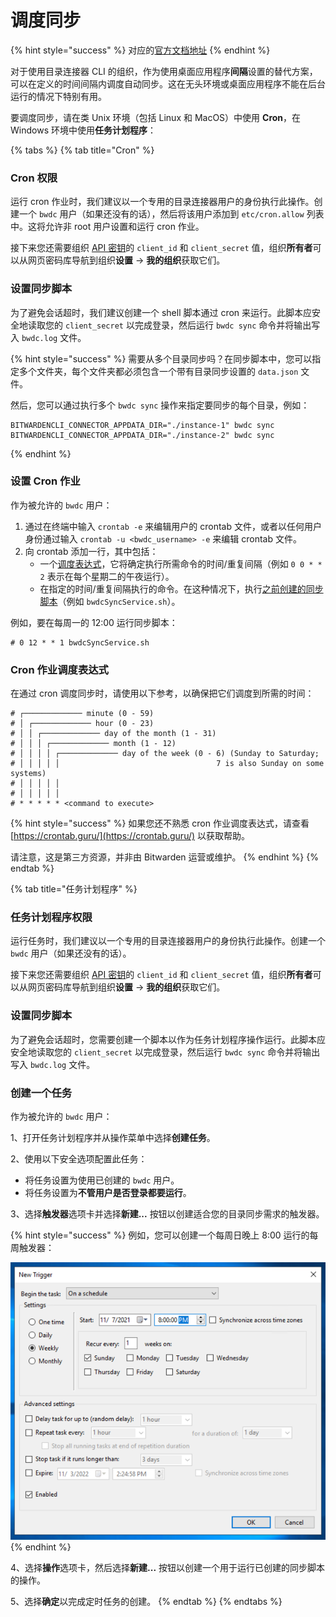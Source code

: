 # 调度同步

{% hint style="success" %}
对应的[官方文档地址](https://bitwarden.com/help/article/schedule-directory-sync/)
{% endhint %}

对于使用目录连接器 CLI 的组织，作为使用桌面应用程序**间隔**设置的替代方案，可以在定义的时间间隔内调度自动同步。这在无头环境或桌面应用程序不能在后台运行的情况下特别有用。

要调度同步，请在类 Unix 环境（包括 Linux 和 MacOS）中使用 **Cron**，在 Windows 环境中使用**任务计划程序**：

{% tabs %}
{% tab title="Cron" %}
### Cron 权限 <a href="#cron-permissions" id="cron-permissions"></a>

运行 cron 作业时，我们建议以一个专用的目录连接器用户的身份执行此操作。创建一个 `bwdc` 用户（如果还没有的话），然后将该用户添加到 `etc/cron.allow` 列表中。这将允许非 root 用户设置和运行 cron 作业。

接下来您还需要组织 [API 密钥](../organizations/bitwarden-public-api.md#authentication)的 `client_id` 和 `client_secret` 值，组织**所有者**可以从网页密码库导航到组织**设置** → **我的组织**获取它们。

### 设置同步脚本 <a href="#setup-a-sync-script" id="setup-a-sync-script"></a>

为了避免会话超时，我们建议创建一个 shell 脚本通过 cron 来运行。此脚本应安全地读取您的 `client_secret` 以完成登录，然后运行 `bwdc sync` 命令并将输出写入 `bwdc.log` 文件。

{% hint style="success" %}
需要从多个目录同步吗？在同步脚本中，您可以指定多个文件夹，每个文件夹都必须包含一个带有目录同步设置的 `data.json` 文件。

然后，您可以通过执行多个 `bwdc sync` 操作来指定要同步的每个目录，例如：

```shell
BITWARDENCLI_CONNECTOR_APPDATA_DIR="./instance-1" bwdc sync
BITWARDENCLI_CONNECTOR_APPDATA_DIR="./instance-2" bwdc sync
```
{% endhint %}

### 设置 Cron 作业 <a href="#setup-the-cron-job" id="setup-the-cron-job"></a>

作为被允许的 `bwdc` 用户：

1. 通过在终端中输入 `crontab -e` 来编辑用户的 crontab 文件，或者以任何用户身份通过输入 `crontab -u <bwdc_username> -e` 来编辑 crontab 文件。
2. 向 crontab 添加一行，其中包括：
   * 一个[调度表达式](schedule-a-sync.md#cron-job-scheduling-expressions)，它将确定执行所需命令的时间/重复间隔（例如 `0 0 * * 2` 表示在每个星期二的午夜运行）。
   * 在指定的时间/重复间隔执行的命令。在这种情况下，执行[之前创建的同步脚本](schedule-a-sync.md#setup-a-sync-script)（例如 `bwdcSyncService.sh`）。

例如，要在每周一的 12:00 运行同步脚本：

```systemd
# 0 12 * * 1 bwdcSyncService.sh
```

### Cron 作业调度表达式 <a href="#cron-job-scheduling-expressions" id="cron-job-scheduling-expressions"></a>

在通过 cron 调度同步时，请使用以下参考，以确保把它们调度到所需的时间：

```
# ┌───────────── minute (0 - 59)
# │ ┌───────────── hour (0 - 23)
# │ │ ┌───────────── day of the month (1 - 31)
# │ │ │ ┌───────────── month (1 - 12)
# │ │ │ │ ┌───────────── day of the week (0 - 6) (Sunday to Saturday;
# │ │ │ │ │                                   7 is also Sunday on some systems)
# │ │ │ │ │
# │ │ │ │ │
# * * * * * <command to execute>
```

{% hint style="success" %}
如果您还不熟悉 cron 作业调度表达式，请查看 [https://crontab.guru/](https://crontab.guru/) 以获取帮助。

请注意，这是第三方资源，并非由 Bitwarden 运营或维护。
{% endhint %}
{% endtab %}

{% tab title="任务计划程序" %}
### 任务计划程序权限

运行任务时，我们建议以一个专用的目录连接器用户的身份执行此操作。创建一个 `bwdc` 用户（如果还没有的话）。

接下来您还需要组织 [API 密钥](../organizations/bitwarden-public-api.md#authentication)的 `client_id` 和 `client_secret` 值，组织**所有者**可以从网页密码库导航到组织**设置** → **我的组织**获取它们。

### 设置同步脚本 <a href="#setup-a-sync-script" id="setup-a-sync-script"></a>

为了避免会话超时，您需要创建一个脚本以作为任务计划程序操作运行。此脚本应安全地读取您的 `client_secret` 以完成登录，然后运行 `bwdc sync` 命令并将输出写入 `bwdc.log` 文件。

### 创建一个任务

作为被允许的 `bwdc` 用户：

1、打开任务计划程序并从操作菜单中选择**创建任务**。

2、使用以下安全选项配置此任务：

* 将任务设置为使用已创建的 `bwdc` 用户。
* 将任务设置为**不管用户是否登录都要运行**。

3、选择**触发器**选项卡并选择**新建...** 按钮以创建适合您的目录同步需求的触发器。

{% hint style="success" %}
例如，您可以创建一个每周日晚上 8:00 运行的每周触发器：



![](<../.gitbook/assets/image (6).png>)
{% endhint %}

4、选择**操作**选项卡，然后选择**新建...** 按钮以创建一个用于运行已创建的同步脚本的操作。

5、选择**确定**以完成定时任务的创建。
{% endtab %}
{% endtabs %}
